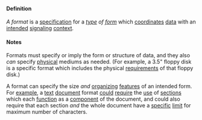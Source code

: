 #### Definition

*A format* is a [specification](https://github.com/gcassel/Modular-Organization-Terminology/blob/master/terms/specification.md) for a *[type](https://github.com/gcassel/Modular-Organization-Terminology/blob/master/terms/type.md) of [form](https://github.com/gcassel/Modular-Organization-Terminology/blob/master/terms/form.md)* which [coordinates](https://github.com/gcassel/Modular-Organization-Terminology/blob/master/terms/coordinate.md) [data](https://github.com/gcassel/Modular-Organization-Terminology/blob/master/terms/data.md) with an [intended](https://github.com/gcassel/Modular-Organization-Terminology/blob/master/terms/intend.md) [signaling](https://github.com/gcassel/Modular-Organization-Terminology/blob/master/terms/signal.md) [context](https://github.com/gcassel/Modular-Organization-Terminology/blob/master/terms/context.md).

#### Notes

Formats must specify or imply the form or structure of data, and they also *can* specify [physical](https://github.com/gcassel/Modular-Organization-Terminology/blob/master/terms/physical.md) mediums as needed.  (For example, a 3.5" floppy disk is a specific format which includes the physical [requirements](https://github.com/gcassel/Modular-Organization-Terminology/blob/master/terms/require.md) of that floppy disk.)

A format can specify the size *and* [organizing](https://github.com/gcassel/Modular-Organization-Terminology/blob/master/terms/organize.md) [features](https://github.com/gcassel/Modular-Organization-Terminology/blob/master/terms/feature.md) of an intended form.  For [example](https://github.com/gcassel/Modular-Organization-Terminology/blob/master/terms/example.md), a [text](https://github.com/gcassel/Modular-Organizing-Terminology/edit/master/terms/text.md) [document](https://github.com/gcassel/Modular-Organizing-Terminology/edit/master/terms/document.md) format [could](https://github.com/gcassel/Modular-Organizing-Terminology/edit/master/terms/could.md) [require](https://github.com/gcassel/Modular-Organizing-Terminology/edit/master/terms/require.md) the [use](https://github.com/gcassel/Modular-Organizing-Terminology/edit/master/terms/use.md) of [sections](https://github.com/gcassel/Modular-Organizing-Terminology/edit/master/terms/section.md) which each [function](https://github.com/gcassel/Modular-Organizing-Terminology/edit/master/terms/function.md) as a [component](https://github.com/gcassel/Modular-Organizing-Terminology/edit/master/terms/component.md) of the document, and could also require that each section *and* the whole document have a [specific](https://github.com/gcassel/Modular-Organizing-Terminology/edit/master/terms/specific.md) [limit](https://github.com/gcassel/Modular-Organizing-Terminology/edit/master/terms/limit.md) for maximum number of characters.

